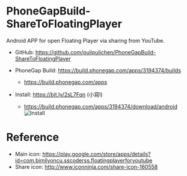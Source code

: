 # PhoneGapBuild-ShareToFloatingPlayer
Android APP for open Floating Player via sharing from YouTube.

- GitHub: https://github.com/pulipulichen/PhoneGapBuild-ShareToFloatingPlayer
- PhoneGap Build: https://build.phonegap.com/apps/3194374/builds
    * https://build.phonegap.com/apps

- Install: https://bit.ly/2sL7Fqn (小寫l)
    * https://build.phonegap.com/apps/3194374/download/android
![Install](https://chart.googleapis.com/chart?chs=116x116&cht=qr&chl=https://build.phonegap.com/apps/3194374/install/5jiugyzoyga83iWgwC-r&chld=L|1&choe=UTF-8)

# Reference
- Main icon: https://play.google.com/store/apps/details?id=com.bimilyoncu.sscoderss.floatingplayerforyoutube
- Share icon: http://www.iconninja.com/share-icon-160558